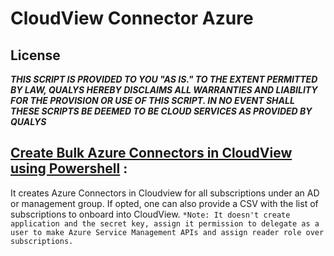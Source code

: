 # CloudView Connector Azure

## License
_**THIS SCRIPT IS PROVIDED TO YOU "AS IS."  TO THE EXTENT PERMITTED BY LAW, QUALYS HEREBY DISCLAIMS ALL WARRANTIES AND LIABILITY FOR THE PROVISION OR USE OF THIS SCRIPT.  IN NO EVENT SHALL THESE SCRIPTS BE DEEMED TO BE CLOUD SERVICES AS PROVIDED BY QUALYS**_


## [**Create Bulk Azure Connectors in CloudView using Powershell**](/Powershell) : 
It creates Azure Connectors in Cloudview for all subscriptions under an AD or management group. If opted, one can also provide a CSV with the list of subscriptions to onboard into CloudView.
`*Note: It doesn't create application and the secret key, assign it permission to delegate as a user to make Azure Service Management APIs and assign reader role over subscriptions.`
